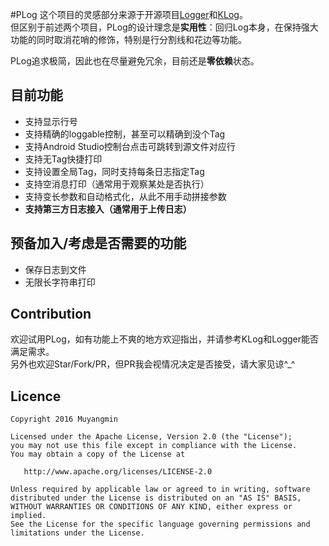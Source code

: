 #PLog
这个项目的灵感部分来源于开源项目[Logger](https://github.com/orhanobut/logger)和[KLog](https://github.com/ZhaoKaiQiang/KLog)。  
但区别于前述两个项目，PLog的设计理念是**实用性**：回归Log本身，在保持强大功能的同时取消花哨的修饰，特别是行分割线和花边等功能。

PLog追求极简，因此也在尽量避免冗余，目前还是**零依赖**状态。

## 目前功能
* 支持显示行号
* 支持精确的loggable控制，甚至可以精确到没个Tag
* 支持Android Studio控制台点击可跳转到源文件对应行
* 支持无Tag快捷打印
* 支持设置全局Tag，同时支持每条日志指定Tag
* 支持空消息打印（通常用于观察某处是否执行）
* 支持变长参数和自动格式化，从此不用手动拼接参数
* **支持第三方日志接入（通常用于上传日志）**

## 预备加入/考虑是否需要的功能
* 保存日志到文件
* 无限长字符串打印

## Contribution
欢迎试用PLog，如有功能上不爽的地方欢迎指出，并请参考KLog和Logger能否满足需求。  
另外也欢迎Star/Fork/PR，但PR我会视情况决定是否接受，请大家见谅^_^

## Licence 
```
Copyright 2016 Muyangmin

Licensed under the Apache License, Version 2.0 (the "License");
you may not use this file except in compliance with the License.
You may obtain a copy of the License at

   http://www.apache.org/licenses/LICENSE-2.0

Unless required by applicable law or agreed to in writing, software
distributed under the License is distributed on an "AS IS" BASIS,
WITHOUT WARRANTIES OR CONDITIONS OF ANY KIND, either express or implied.
See the License for the specific language governing permissions and
limitations under the License.
```